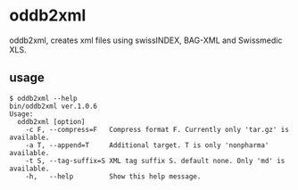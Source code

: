 oddb2xml
========

oddb2xml, creates xml files using swissINDEX, BAG-XML and Swissmedic XLS.


usage
-----

```
$ oddb2xml --help
bin/oddb2xml ver.1.0.6
Usage:
  oddb2xml [option]
    -c F, --compress=F   Compress format F. Currently only 'tar.gz' is available.
    -a T, --append=T     Additional target. T is only 'nonpharma' available.
    -t S, --tag-suffix=S XML tag suffix S. default none. Only 'md' is available.
    -h,   --help         Show this help message.
```
